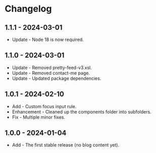 # Changelog

## 1.1.1 - 2024-03-01

- Update - Node 18 is now required.

## 1.1.0 - 2024-03-01

- Update - Removed pretty-feed-v3.xsl.
- Update - Removed contact-me page.
- Update - Updated package dependencies.

## 1.0.1 - 2024-02-10

- Add - Custom focus input rule.
- Enhancement - Cleaned up the components folder into subfolders.
- Fix - Multiple minor fixes.

## 1.0.0 - 2024-01-04

- Add - The first stable release (no blog content yet).
